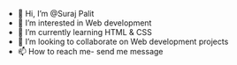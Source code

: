 - 👋 Hi, I’m @Suraj Palit
- 👀 I’m interested in Web development 
- 🌱 I’m currently learning HTML & CSS
- 💞️ I’m looking to collaborate on Web development projects
- 📫 How to reach me- send me message 

<!---
surajpalit/surajpalit is a ✨ special ✨ repository because its `README.md` (this file) appears on your GitHub profile.
You can click the Preview link to take a look at your changes.
--->
